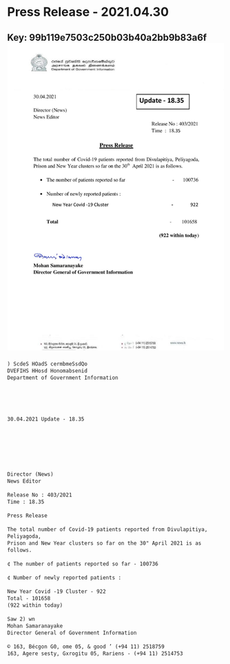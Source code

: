 # Press Release - 2021.04.30 
Key: 99b119e7503c250b03b40a2bb9b83a6f 
![img](img/99b119e7503c250b03b40a2bb9b83a6f.jpg)
---
```
) ScdeS HOadS cermbmeSsdQo
DVEFIHS HHosd Honomabsenid
Department of Government Information

 

 

30.04.2021 Update - 18.35

 

 

 

Director (News)
News Editor

Release No : 403/2021
Time : 18.35

Press Release

The total number of Covid-19 patients reported from Divulapitiya, Peliyagoda,
Prison and New Year clusters so far on the 30" April 2021 is as follows.

¢ The number of patients reported so far - 100736

¢ Number of newly reported patients :

New Year Covid -19 Cluster - 922
Total - 101658
(922 within today)

Saw 2) wn
Mohan Samaranayake
Director General of Government Information

© 163, Bécgon G0, ome 05, & good ’ (+94 11) 2518759
163, Agere sesty, Gxrogitu 05, Rariens - (+94 11) 2514753

```
